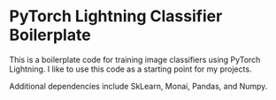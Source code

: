 # PyTorch Lightning Classifier Boilerplate

This is a boilerplate code for training image classifiers using PyTorch Lightning.
I like to use this code as a starting point for my projects.

Additional dependencies include SkLearn, Monai, Pandas, and Numpy.
